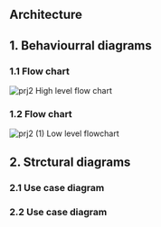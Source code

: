 ## Architecture

## 1. Behaviourral diagrams
### 1.1 Flow chart
![prj2](https://user-images.githubusercontent.com/98843684/158003180-20f65261-bbdd-474d-897f-b175dba282d4.png)
High level flow chart
### 1.2 Flow chart
![prj2 (1)](https://user-images.githubusercontent.com/98843684/158003188-e7df8da0-24d4-411c-b153-7c888f639434.png)
Low level flowchart

## 2. Strctural diagrams
### 2.1 Use case diagram

### 2.2 Use case diagram

